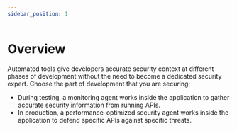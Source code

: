 ```yaml
---
sidebar_position: 1
---
```


# Overview

Automated tools give developers accurate security context at different phases of development without the need to become a dedicated security expert. Choose the part of development that you are securing:
 
- During testing, a monitoring agent works inside the application to gather accurate security information from running APIs.
- In production, a performance-optimized security agent works inside the application to defend specific APIs against specific threats.
